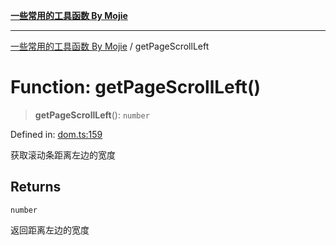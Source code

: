 [**一些常用的工具函数 By Mojie**](../README.md)

***

[一些常用的工具函数 By Mojie](../globals.md) / getPageScrollLeft

# Function: getPageScrollLeft()

> **getPageScrollLeft**(): `number`

Defined in: [dom.ts:159](https://github.com/mojiefong/utils/blob/8d43a08c9cee3486bdce98ae9522c4a66e3c2c71/src/dom.ts#L159)

获取滚动条距离左边的宽度

## Returns

`number`

返回距离左边的宽度
